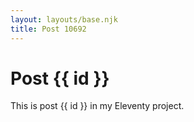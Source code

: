 ```yaml
---
layout: layouts/base.njk
title: Post 10692
---
```


# Post {{ id }}

This is post {{ id }} in my Eleventy project.
